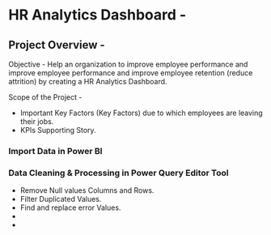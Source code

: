 # HR Analytics Dashboard -

## Project Overview - 

Objective - Help an organization to improve employee performance and improve employee performance and improve employee retention (reduce attrition) by creating a HR Analytics Dashboard.

Scope of the Project - 

- Important Key Factors (Key Factors) due to which employees are leaving their jobs.
- KPIs Supporting Story.

### Import Data in Power BI
### Data Cleaning & Processing in Power Query Editor Tool
- Remove Null values Columns and Rows.
- Filter Duplicated Values.
- Find and replace error Values.
- 
-   
